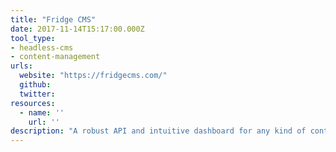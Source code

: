 ```yaml
---
title: "Fridge CMS"
date: 2017-11-14T15:17:00.000Z
tool_type:
- headless-cms
- content-management
urls:
  website: "https://fridgecms.com/"
  github:
  twitter:
resources:
  - name: ''
    url: ''
description: "A robust API and intuitive dashboard for any kind of content."
---
```

